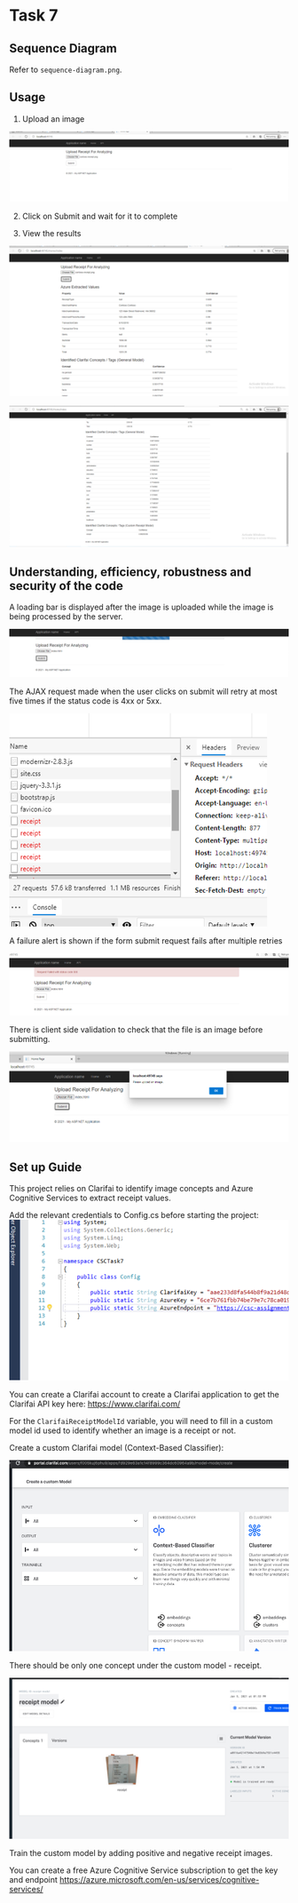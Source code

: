 # Task 7

## Sequence Diagram

Refer to `sequence-diagram.png`.

## Usage

1. Upload an image

![](images/upload.png)

2. Click on Submit and wait for it to complete

3. View the results

![](images/results-1.png)

![](images/results-2.png)

## Understanding, efficiency, robustness and security of the code

A loading bar is displayed after the image is uploaded while the image is being processed by the server.

![](images/loading.png)

The AJAX request made when the user clicks on submit will retry at most five times if the status code is 4xx or 5xx.

![](images/retry.png)

A failure alert is shown if the form submit request fails after multiple retries

![](images/failure.png)

There is client side validation to check that the file is an image before submitting.

![](images/image-type-validation.png)

## Set up Guide

This project relies on Clarifai to identify image concepts and Azure Cognitive Services to extract receipt values.

Add the relevant credentials to Config.cs before starting the project:
![](images/config.png)

You can create a Clarifai account to create a Clarifai application to get the Clarifai API key here: https://www.clarifai.com/

For the `ClarifaiReceiptModelId` variable, you will need to fill in a custom model id used to identify whether an image is a receipt or not.

Create a custom Clarifai model (Context-Based Classifier):

![](images/context-based-classifier.png)

There should be only one concept under the custom model - receipt.

![](images/receipt-model.png)

Train the custom model by adding positive and negative receipt images.

You can create a free Azure Cognitive Service subscription to get the key and endpoint
https://azure.microsoft.com/en-us/services/cognitive-services/
